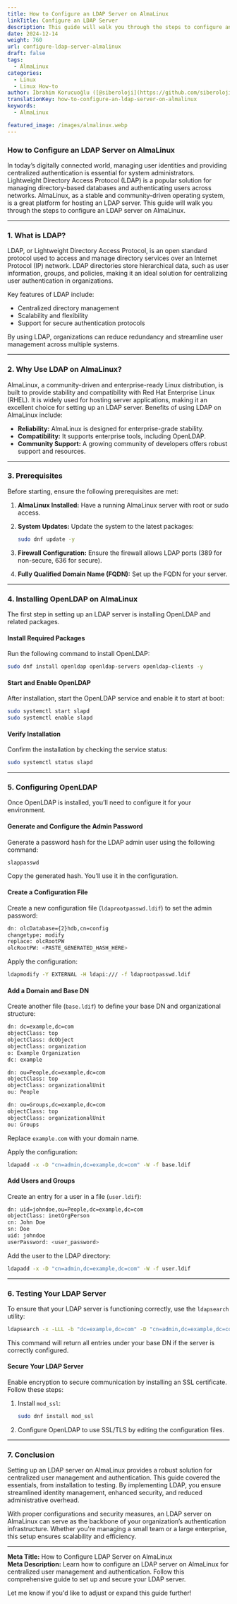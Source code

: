 ```yaml
---
title: How to Configure an LDAP Server on AlmaLinux
linkTitle: Configure an LDAP Server
description: This guide will walk you through the steps to configure an LDAP server on AlmaLinux.
date: 2024-12-14
weight: 760
url: configure-ldap-server-almalinux
draft: false
tags:
  - AlmaLinux
categories:
  - Linux
  - Linux How-to
author: İbrahim Korucuoğlu ([@siberoloji](https://github.com/siberoloji))
translationKey: how-to-configure-an-ldap-server-on-almalinux
keywords:
  - AlmaLinux

featured_image: /images/almalinux.webp
---
```

### How to Configure an LDAP Server on AlmaLinux

In today’s digitally connected world, managing user identities and providing centralized authentication is essential for system administrators. Lightweight Directory Access Protocol (LDAP) is a popular solution for managing directory-based databases and authenticating users across networks. AlmaLinux, as a stable and community-driven operating system, is a great platform for hosting an LDAP server. This guide will walk you through the steps to configure an LDAP server on AlmaLinux.

---

### **1. What is LDAP?**

LDAP, or Lightweight Directory Access Protocol, is an open standard protocol used to access and manage directory services over an Internet Protocol (IP) network. LDAP directories store hierarchical data, such as user information, groups, and policies, making it an ideal solution for centralizing user authentication in organizations.

Key features of LDAP include:

- Centralized directory management
- Scalability and flexibility
- Support for secure authentication protocols

By using LDAP, organizations can reduce redundancy and streamline user management across multiple systems.

---

### **2. Why Use LDAP on AlmaLinux?**

AlmaLinux, a community-driven and enterprise-ready Linux distribution, is built to provide stability and compatibility with Red Hat Enterprise Linux (RHEL). It is widely used for hosting server applications, making it an excellent choice for setting up an LDAP server. Benefits of using LDAP on AlmaLinux include:

- **Reliability:** AlmaLinux is designed for enterprise-grade stability.
- **Compatibility:** It supports enterprise tools, including OpenLDAP.
- **Community Support:** A growing community of developers offers robust support and resources.

---

### **3. Prerequisites**

Before starting, ensure the following prerequisites are met:

1. **AlmaLinux Installed:** Have a running AlmaLinux server with root or sudo access.
2. **System Updates:** Update the system to the latest packages:

   ```bash
   sudo dnf update -y
   ```

3. **Firewall Configuration:** Ensure the firewall allows LDAP ports (389 for non-secure, 636 for secure).
4. **Fully Qualified Domain Name (FQDN):** Set up the FQDN for your server.

---

### **4. Installing OpenLDAP on AlmaLinux**

The first step in setting up an LDAP server is installing OpenLDAP and related packages.

#### Install Required Packages

Run the following command to install OpenLDAP:

```bash
sudo dnf install openldap openldap-servers openldap-clients -y
```

#### Start and Enable OpenLDAP

After installation, start the OpenLDAP service and enable it to start at boot:

```bash
sudo systemctl start slapd
sudo systemctl enable slapd
```

#### Verify Installation

Confirm the installation by checking the service status:

```bash
sudo systemctl status slapd
```

---

### **5. Configuring OpenLDAP**

Once OpenLDAP is installed, you’ll need to configure it for your environment.

#### Generate and Configure the Admin Password

Generate a password hash for the LDAP admin user using the following command:

```bash
slappasswd
```

Copy the generated hash. You’ll use it in the configuration.

#### Create a Configuration File

Create a new configuration file (`ldaprootpasswd.ldif`) to set the admin password:

```bash
dn: olcDatabase={2}hdb,cn=config
changetype: modify
replace: olcRootPW
olcRootPW: <PASTE_GENERATED_HASH_HERE>
```

Apply the configuration:

```bash
ldapmodify -Y EXTERNAL -H ldapi:/// -f ldaprootpasswd.ldif
```

#### Add a Domain and Base DN

Create another file (`base.ldif`) to define your base DN and organizational structure:

```bash
dn: dc=example,dc=com
objectClass: top
objectClass: dcObject
objectClass: organization
o: Example Organization
dc: example

dn: ou=People,dc=example,dc=com
objectClass: top
objectClass: organizationalUnit
ou: People

dn: ou=Groups,dc=example,dc=com
objectClass: top
objectClass: organizationalUnit
ou: Groups
```

Replace `example.com` with your domain name.

Apply the configuration:

```bash
ldapadd -x -D "cn=admin,dc=example,dc=com" -W -f base.ldif
```

#### Add Users and Groups

Create an entry for a user in a file (`user.ldif`):

```bash
dn: uid=johndoe,ou=People,dc=example,dc=com
objectClass: inetOrgPerson
cn: John Doe
sn: Doe
uid: johndoe
userPassword: <user_password>
```

Add the user to the LDAP directory:

```bash
ldapadd -x -D "cn=admin,dc=example,dc=com" -W -f user.ldif
```

---

### **6. Testing Your LDAP Server**

To ensure that your LDAP server is functioning correctly, use the `ldapsearch` utility:

```bash
ldapsearch -x -LLL -b "dc=example,dc=com" -D "cn=admin,dc=example,dc=com" -W
```

This command will return all entries under your base DN if the server is correctly configured.

#### Secure Your LDAP Server

Enable encryption to secure communication by installing an SSL certificate. Follow these steps:

1. Install `mod_ssl`:

   ```bash
   sudo dnf install mod_ssl
   ```

2. Configure OpenLDAP to use SSL/TLS by editing the configuration files.

---

### **7. Conclusion**

Setting up an LDAP server on AlmaLinux provides a robust solution for centralized user management and authentication. This guide covered the essentials, from installation to testing. By implementing LDAP, you ensure streamlined identity management, enhanced security, and reduced administrative overhead.

With proper configurations and security measures, an LDAP server on AlmaLinux can serve as the backbone of your organization’s authentication infrastructure. Whether you're managing a small team or a large enterprise, this setup ensures scalability and efficiency.

---

**Meta Title:** How to Configure LDAP Server on AlmaLinux  
**Meta Description:** Learn how to configure an LDAP server on AlmaLinux for centralized user management and authentication. Follow this comprehensive guide to set up and secure your LDAP server.

Let me know if you'd like to adjust or expand this guide further!
